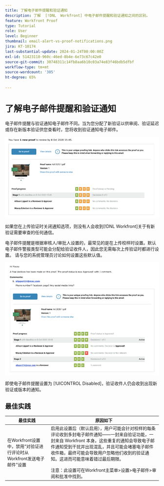 ```yaml
---
title: 了解电子邮件提醒和验证通知
description: 了解  [!DNL  Workfront] 中电子邮件提醒和验证通知之间的区别。
feature: Workfront Proof
type: Tutorial
role: User
level: Beginner
thumbnail: email-alert-vs-proof-notifications.png
jira: KT-10174
last-substantial-update: 2024-01-24T00:00:00Z
exl-id: 51423110-960c-46ed-8b4e-6e73c67c42e0
source-git-commit: 30748311c14fb8aa6b10c03a74e83f46bdb5dfbf
workflow-type: tm+mt
source-wordcount: '305'
ht-degree: 65%

---
```


# 了解电子邮件提醒和验证通知

电子邮件提醒与验证通知电子邮件不同。当为您分配了新验证以供审阅、验证延迟或存在新版本验证供您查看时，您将收到验证通知电子邮件。

![验证通知电子邮件的图像，其表明有新的验证需要审核。](assets/email-alert-1.png)

如果您在上传验证时关闭通知选项，则没有人会收到[!DNL Workfront]关于有新验证需要审查的任何通信。

电子邮件提醒是根据审核人/审批人设置的，最常见的是在上传校样时设置。默认电子邮件警报类型可能会分配给验证收件人，因此您无需每次上传验证时都进行设置。 请与您的系统管理员讨论如何设置这些默认值。

![电子邮件提醒的图像，其中表明已对验证做出决策，并且有评论可供审查。](assets/email-alert-2.png)

即使电子邮件提醒设置为 [!UICONTROL Disabled]，验证收件人仍会收到出现新验证或版本的通知。

## 最佳实践

| 最佳实践 | 原因如下 |
|---|---|
| 在Workfront设置中，禁用“对验证进行评论时从Workfront发送电子邮件”设置 | 启用此设置后（默认启用），用户可能会针对校样的每条评论收到多封电子邮件通知——一封来自验证功能，一封来自 Workfront 本身。这些重复的通知会导致电子邮件通知受到干扰并出现混乱，并且可能会堵塞电子邮件收件箱，最终可能会导致用户忽略他们收到的验证通知。这进而可能意味着错过最后期限。 <br> <br>注意：此设置可在Workfront主菜单>设置>电子邮件>审阅和批准中找到。 |


